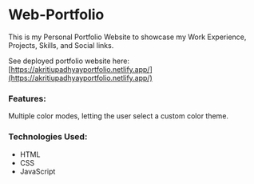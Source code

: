 # Web-Portfolio

This is my Personal Portfolio Website to showcase my Work Experience, Projects, Skills, and Social links.

See deployed portfolio website here: [https://akritiupadhyayportfolio.netlify.app/](https://akritiupadhyayportfolio.netlify.app/)

### Features:
Multiple color modes, letting the user select a custom color theme.

### Technologies Used: 
* HTML
* CSS
* JavaScript 
